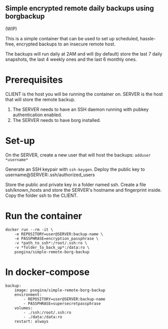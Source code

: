 Simple encrypted remote daily backups using borgbackup
-------------------------------------------------------------------------
(WIP)

This is a simple container that can be used to set up scheduled, hassle-free, encrypted backups to an insecure remote host.

The backups will run daily at 2AM and will (by default) store the last 7 daily snapshots, the last 4 weekly ones and the last 6 monthly ones.

Prerequisites
==========
CLIENT is the host you will be running the container on. SERVER is the host that will store the remote backup.

1. The SERVER needs to have an SSH daemon running with pubkey authentication enabled.
2. The SERVER needs to have borg installed.

Set-up
=====
On the SERVER, create a new user that will host the backups:
`adduser *username*`

Generate an SSH keypair with `ssh-keygen`.
Deploy the public key to username@SERVER:.ssh/authorized_users

Store the public and private key in a folder named ssh.
Create a file ssh/known_hosts and store the SERVER's hostname and fingerprint inside.
Copy the folder ssh to the CLIENT.

Run the container
==============
```
docker run --rm -it \
    -e REPOSITORY=user@SERVER:backup-name \
    -e PASSPHRASE=encryption_passphrase \
    -v *path_to_ssh*:/root/.ssh:ro \
    -v *folder_to_back_up*:/data:ro \
    psegina/simple-remote-borg-backup
```

In docker-compose
===============
```
backup:
    image: psegina/simple-remote-borg-backup
    environment:
        - REPOSITORY=user@SERVER:backup-name
        - PASSPHRASE=supersecretpassphrase
    volumes:
        - ./ssh:/root/.ssh:ro
        - ./data:/data:ro
    restart: always
```
